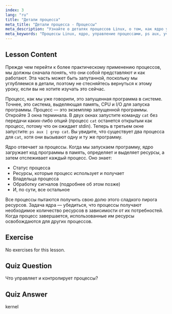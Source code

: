 ```yaml
---
index: 3
lang: "ru"
title: "Детали процесса"
meta_title: "Детали процесса - Процессы"
meta_description: "Узнайте о деталях процессов Linux, о том, как ядро управляет ресурсами, и что такое процессы. Поймите концепции процессов для начинающих."
meta_keywords: "Процессы Linux, ядро, управление процессами, ps aux, учебник Linux, руководство для начинающих"
---
```


## Lesson Content

Прежде чем перейти к более практическому применению процессов, мы должны сначала понять, что они собой представляют и как работают. Эта часть может быть запутанной, поскольку мы углубляемся в детали, поэтому не стесняйтесь вернуться к этому уроку, если вы не хотите изучать это сейчас.

Процесс, как мы уже говорили, это запущенная программа в системе. Точнее, это система, выделяющая память, CPU и I/O для запуска программы. Процесс — это экземпляр запущенной программы. Откройте 3 окна терминала. В двух окнах запустите команду `cat` без передачи каких-либо опций (процесс `cat` останется открытым как процесс, потому что он ожидает stdin). Теперь в третьем окне запустите: `ps aux | grep cat`. Вы увидите, что существует два процесса для `cat`, хотя они вызывают одну и ту же программу.

Ядро отвечает за процессы. Когда мы запускаем программу, ядро загружает код программы в память, определяет и выделяет ресурсы, а затем отслеживает каждый процесс. Оно знает:

- Статус процесса
- Ресурсы, которые процесс использует и получает
- Владельца процесса
- Обработку сигналов (подробнее об этом позже)
- И, по сути, все остальное

Все процессы пытаются получить свою долю этого сладкого пирога ресурсов. Задача ядра — убедиться, что процессы получают необходимое количество ресурсов в зависимости от их потребностей. Когда процесс завершается, использованные им ресурсы освобождаются для других процессов.

## Exercise

No exercises for this lesson.

## Quiz Question

Что управляет и контролирует процессы?

## Quiz Answer

kernel
